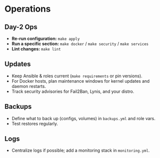 # Operations

## Day-2 Ops

- **Re-run configuration:** `make apply`
- **Run a specific section:** `make docker` / `make security` / `make services`
- **Lint changes:** `make lint`

## Updates

- Keep Ansible & roles current (`make requirements` or pin versions).
- For Docker hosts, plan maintenance windows for kernel updates and daemon restarts.
- Track security advisories for Fail2Ban, Lynis, and your distro.

## Backups

- Define what to back up (configs, volumes) in `backups.yml` and role vars.
- Test restores regularly.

## Logs

- Centralize logs if possible; add a monitoring stack in `monitoring.yml`.
